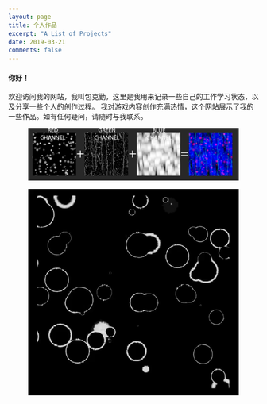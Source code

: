 ```yaml
---
layout: page
title: 个人作品
excerpt: "A List of Projects"
date: 2019-03-21
comments: false
---
```

<H4>你好！</H4>
 欢迎访问我的网站，我叫包克勤，这里是我用来记录一些自己的工作学习状态，以及分享一些个人的创作过程。
 我对游戏内容创作充满热情，这个网站展示了我的一些作品。如有任何疑问，请随时与我联系。
<figure>
	<a href="https://raw.githubusercontent.com/baokeqin/baokeqin.github.io/master/img/Texture_Packing.jpg"><img src="https://raw.githubusercontent.com/baokeqin/baokeqin.github.io/master/img/Texture_Packing.jpg"></a>
</figure>

<figure>
	<a href="https://raw.githubusercontent.com/baokeqin/baokeqin.github.io/master/assets/img/blog/post08_img/nodes_02_vis.gif"><img src="https://raw.githubusercontent.com/baokeqin/baokeqin.github.io/master/assets/img/blog/post08_img/nodes_02_vis.gif"></a>
</figure>